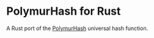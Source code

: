 # PolymurHash for Rust

A Rust port of the [PolymurHash](https://github.com/orlp/polymur-hash) universal hash function.